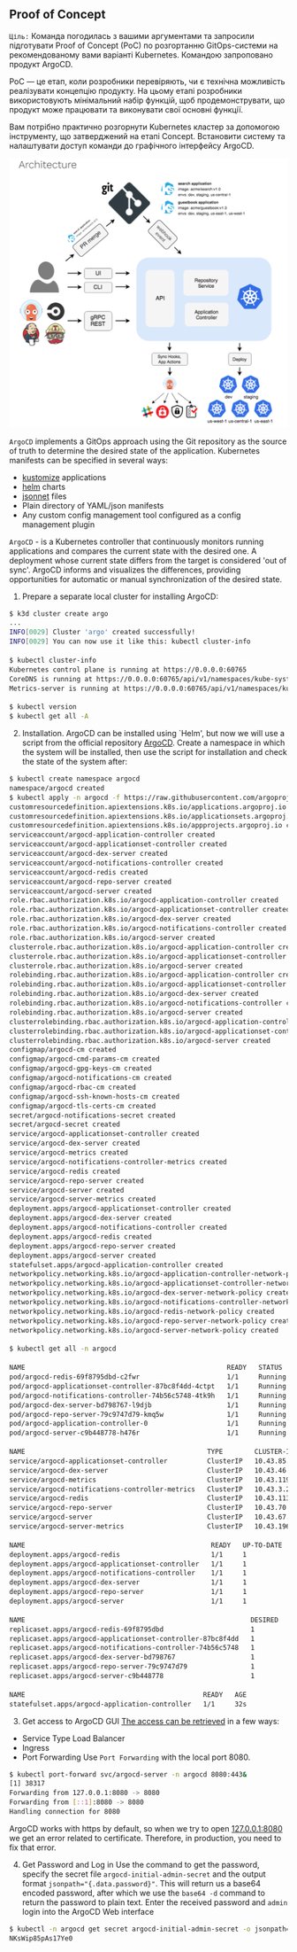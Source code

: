## Proof of Concept

`Ціль:` Команда погодилась з вашими аргументами та запросили підготувати Proof of Concept (PoC) по розгортанню GitOps-системи на рекомендованому вами варіанті Kubernetes. Командою запроповано продукт ArgoCD.

PoC — це етап, коли розробники перевіряють, чи є технічна можливість реалізувати концепцію продукту. На цьому етапі розробники використовують мінімальний набір функцій, щоб продемонструвати, що продукт може працювати та виконувати свої основні функції.

Вам потрібно практично розгорнути Kubernetes кластер за допомогою інструменту, що затверджений на етапі Concept. Встановити систему та налаштувати доступ команди до графічного інтерфейсу ArgoCD.

![ArgoCD](.img/argocd_arch.png)  

`ArgoCD` implements a GitOps approach using the Git repository as the source of truth to determine the desired state of the application. Kubernetes manifests can be specified in several ways: 
- [kustomize](https://kustomize.io/) applications  
- [helm](https://helm.sh/) charts
- [jsonnet](https://jsonnet.org/) files
- Plain directory of YAML/json manifests
- Any custom config management tool configured as a config management plugin

`ArgoCD` - is a Kubernetes controller that continuously monitors running applications and compares the current state with the desired one. A deployment whose current state differs from the target is considered 'out of sync'. ArgoCD informs and visualizes the differences, providing opportunities for automatic or manual synchronization of the desired state.

1. Prepare a separate local cluster for installing ArgoCD:
```bash
$ k3d cluster create argo
... 
INFO[0029] Cluster 'argo' created successfully!         
INFO[0029] You can now use it like this: kubectl cluster-info

$ kubectl cluster-info
Kubernetes control plane is running at https://0.0.0.0:60765
CoreDNS is running at https://0.0.0.0:60765/api/v1/namespaces/kube-system/services/kube-dns:dns/proxy
Metrics-server is running at https://0.0.0.0:60765/api/v1/namespaces/kube-system/services/https:metrics-server:https/proxy

$ kubectl version
$ kubectl get all -A
```
2. Installation.
ArgoCD can be installed using `Helm', but now we will use a script from the official repository [ArgoCD](https://argo-cd.readthedocs.io/en/stable/#quick-start).
Create a namespace in which the system will be installed, then use the script for installation and check the state of the system after:
```bash
$ kubectl create namespace argocd
namespace/argocd created
$ kubectl apply -n argocd -f https://raw.githubusercontent.com/argoproj/argo-cd/stable/manifests/install.yaml
customresourcedefinition.apiextensions.k8s.io/applications.argoproj.io created
customresourcedefinition.apiextensions.k8s.io/applicationsets.argoproj.io created
customresourcedefinition.apiextensions.k8s.io/appprojects.argoproj.io created
serviceaccount/argocd-application-controller created
serviceaccount/argocd-applicationset-controller created
serviceaccount/argocd-dex-server created
serviceaccount/argocd-notifications-controller created
serviceaccount/argocd-redis created
serviceaccount/argocd-repo-server created
serviceaccount/argocd-server created
role.rbac.authorization.k8s.io/argocd-application-controller created
role.rbac.authorization.k8s.io/argocd-applicationset-controller created
role.rbac.authorization.k8s.io/argocd-dex-server created
role.rbac.authorization.k8s.io/argocd-notifications-controller created
role.rbac.authorization.k8s.io/argocd-server created
clusterrole.rbac.authorization.k8s.io/argocd-application-controller created
clusterrole.rbac.authorization.k8s.io/argocd-applicationset-controller created
clusterrole.rbac.authorization.k8s.io/argocd-server created
rolebinding.rbac.authorization.k8s.io/argocd-application-controller created
rolebinding.rbac.authorization.k8s.io/argocd-applicationset-controller created
rolebinding.rbac.authorization.k8s.io/argocd-dex-server created
rolebinding.rbac.authorization.k8s.io/argocd-notifications-controller created
rolebinding.rbac.authorization.k8s.io/argocd-server created
clusterrolebinding.rbac.authorization.k8s.io/argocd-application-controller created
clusterrolebinding.rbac.authorization.k8s.io/argocd-applicationset-controller created
clusterrolebinding.rbac.authorization.k8s.io/argocd-server created
configmap/argocd-cm created
configmap/argocd-cmd-params-cm created
configmap/argocd-gpg-keys-cm created
configmap/argocd-notifications-cm created
configmap/argocd-rbac-cm created
configmap/argocd-ssh-known-hosts-cm created
configmap/argocd-tls-certs-cm created
secret/argocd-notifications-secret created
secret/argocd-secret created
service/argocd-applicationset-controller created
service/argocd-dex-server created
service/argocd-metrics created
service/argocd-notifications-controller-metrics created
service/argocd-redis created
service/argocd-repo-server created
service/argocd-server created
service/argocd-server-metrics created
deployment.apps/argocd-applicationset-controller created
deployment.apps/argocd-dex-server created
deployment.apps/argocd-notifications-controller created
deployment.apps/argocd-redis created
deployment.apps/argocd-repo-server created
deployment.apps/argocd-server created
statefulset.apps/argocd-application-controller created
networkpolicy.networking.k8s.io/argocd-application-controller-network-policy created
networkpolicy.networking.k8s.io/argocd-applicationset-controller-network-policy created
networkpolicy.networking.k8s.io/argocd-dex-server-network-policy created
networkpolicy.networking.k8s.io/argocd-notifications-controller-network-policy created
networkpolicy.networking.k8s.io/argocd-redis-network-policy created
networkpolicy.networking.k8s.io/argocd-repo-server-network-policy created
networkpolicy.networking.k8s.io/argocd-server-network-policy created

$ kubectl get all -n argocd

NAME                                                   READY   STATUS    RESTARTS   AGE
pod/argocd-redis-69f8795dbd-c2fwr                      1/1     Running   0          32s
pod/argocd-applicationset-controller-87bc8f4dd-4ctpt   1/1     Running   0          32s
pod/argocd-notifications-controller-74b56c5748-4tk9h   1/1     Running   0          32s
pod/argocd-dex-server-bd798767-l9djb                   1/1     Running   0          32s
pod/argocd-repo-server-79c9747d79-kmq5w                1/1     Running   0          32s
pod/argocd-application-controller-0                    1/1     Running   0          32s
pod/argocd-server-c9b448778-h476r                      1/1     Running   0          32s

NAME                                              TYPE        CLUSTER-IP      EXTERNAL-IP   PORT(S)                      AGE
service/argocd-applicationset-controller          ClusterIP   10.43.85.9      <none>        7000/TCP,8080/TCP            32s
service/argocd-dex-server                         ClusterIP   10.43.46.16     <none>        5556/TCP,5557/TCP,5558/TCP   32s
service/argocd-metrics                            ClusterIP   10.43.119.63    <none>        8082/TCP                     32s
service/argocd-notifications-controller-metrics   ClusterIP   10.43.3.248     <none>        9001/TCP                     32s
service/argocd-redis                              ClusterIP   10.43.113.198   <none>        6379/TCP                     32s
service/argocd-repo-server                        ClusterIP   10.43.70.13     <none>        8081/TCP,8084/TCP            32s
service/argocd-server                             ClusterIP   10.43.67.28     <none>        80/TCP,443/TCP               32s
service/argocd-server-metrics                     ClusterIP   10.43.196.124   <none>        8083/TCP                     32s

NAME                                               READY   UP-TO-DATE   AVAILABLE   AGE
deployment.apps/argocd-redis                       1/1     1            1           32s
deployment.apps/argocd-applicationset-controller   1/1     1            1           32s
deployment.apps/argocd-notifications-controller    1/1     1            1           32s
deployment.apps/argocd-dex-server                  1/1     1            1           32s
deployment.apps/argocd-repo-server                 1/1     1            1           32s
deployment.apps/argocd-server                      1/1     1            1           32s

NAME                                                         DESIRED   CURRENT   READY   AGE
replicaset.apps/argocd-redis-69f8795dbd                      1         1         1       32s
replicaset.apps/argocd-applicationset-controller-87bc8f4dd   1         1         1       32s
replicaset.apps/argocd-notifications-controller-74b56c5748   1         1         1       32s
replicaset.apps/argocd-dex-server-bd798767                   1         1         1       32s
replicaset.apps/argocd-repo-server-79c9747d79                1         1         1       32s
replicaset.apps/argocd-server-c9b448778                      1         1         1       32s

NAME                                             READY   AGE
statefulset.apps/argocd-application-controller   1/1     32s
```
3. Get access to ArgoCD GUI 
[The access can be retrieved](https://argo-cd.readthedocs.io/en/stable/getting_started/#3-access-the-argo-cd-api-server) in a few ways:  
- Service Type Load Balancer 
- Ingress
- Port Forwarding
Use `Port Forwarding` with the local port 8080.
```bash
$ kubectl port-forward svc/argocd-server -n argocd 8080:443&
[1] 38317
Forwarding from 127.0.0.1:8080 -> 8080
Forwarding from [::1]:8080 -> 8080
Handling connection for 8080
```
ArgoCD works with https by default, so when we try to open [127.0.0.1:8080](https://127.0.0.1:8080/) we get an error related to certificate. Therefore, in production, you need to fix that error.


4. Get Password and Log in
Use the command to get the password, specify the secret file `argocd-initial-admin-secret` and the output format `jsonpath="{.data.password}"`. 
This will return us a base64 encoded password, after which we use the `base64 -d` command to return the password to plain text. Enter the received password and `admin` login into the ArgoCD Web interface
```bash                                                                                                   
$ kubectl -n argocd get secret argocd-initial-admin-secret -o jsonpath="{.data.password}"|base64 -d;echo
NKsWip85pAs17Ye0
```